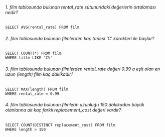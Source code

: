 ###### 1. film tablosunda bulunan rental_rate sütunundaki değerlerin ortalaması nedir?

    SELECT AVG(rental_rate) FROM film

###### 2. film tablosunda bulunan filmlerden kaç tanesi 'C' karakteri ile başlar?

    SELECT COUNT(*) FROM film
    WHERE title LIKE 'C%'

###### 3. film tablosunda bulunan filmlerden rental_rate değeri 0.99 a eşit olan en uzun (length) film kaç dakikadır?

    SELECT MAX(length) FROM film
    WHERE rental_rate = 0.99
###### 4. film tablosunda bulunan filmlerin uzunluğu 150 dakikadan büyük olanlarına ait kaç farklı replacement_cost değeri vardır?

    SELECT COUNT(DISTINCT replacement_cost) FROM film
    WHERE length > 150 

